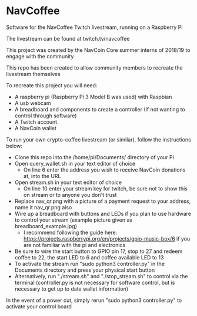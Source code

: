 # NavCoffee
Software for the NavCoffee Twitch livestream, running on a Raspberry Pi

The livestream can be found at twitch.tv/navcoffee

This project was created by the NavCoin Core summer interns of 2018/19 to engage with the community

This repo has been created to allow community members to recreate the livestream themselves

To recreate this project you will need:
 - A raspberry pi (Raspberry Pi 3 Model B was used) with Raspbian
 - A usb webcam
 - A breadboard and components to create a controller (If not wanting to control through software)
 - A Twitch account
 - A NavCoin wallet

To run your own crypto-coffee livestream (or similar), follow the instructions below:
 - Clone this repo into the /home/pi/Documents/ directory of your Pi
 - Open query_wallet.sh in your text editor of choice
	- On line 6 enter the address you wish to receive NavCoin donations at, into the URL
 - Open stream.sh in your text editor of choice
	- On line 10 enter your stream key for twitch, be sure not to show this on stream or to anyone you don't trust
 - Replace nav_qr.png with a picture of a payment request to your address, name it nav_qr.png also
 - Wire up a breadboard with buttons and LEDs if you plan to use hardware to control your stream (example picture given as breadboard_example.jpg)
	- I recommend following the guide here: https://projects.raspberrypi.org/en/projects/gpio-music-box/6
	  if you are not familiar with the pi and electronics
 - Be sure to wire the start button to GPIO pin 17, stop to 27 and redeem coffee to 22, the start LED to 6 and coffee available LED to 13
 - To activate the stream run "sudo python3 controller.py" in the Documents directory and press your physical start button
 - Alternatively, run "./stream.sh" and "./stop_stream.sh" to control via the terminal (controller.py is not necessary for software control, but is necessary to get up to date wallet information)

In the event of a power cut, simply rerun "sudo python3 controller.py" to activate your control board



